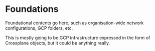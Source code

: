 # Foundations

Foundational contents go here, such as organisation-wide network configurations, GCP folders, etc.

This is mostly going to be GCP infrastructure expressed in the form of Crossplane objects, but it could be anything really.